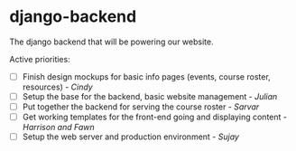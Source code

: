 # django-backend
The django backend that will be powering our website.

Active priorities:
- [ ] Finish design mockups for basic info pages (events, course roster, resources) - *Cindy*
- [ ] Setup the base for the backend, basic website management - *Julian*
- [ ] Put together the backend for serving the course roster - *Sarvar*
- [ ] Get working templates for the front-end going and displaying content - *Harrison and Fawn*
- [ ] Setup the web server and production environment - *Sujay*